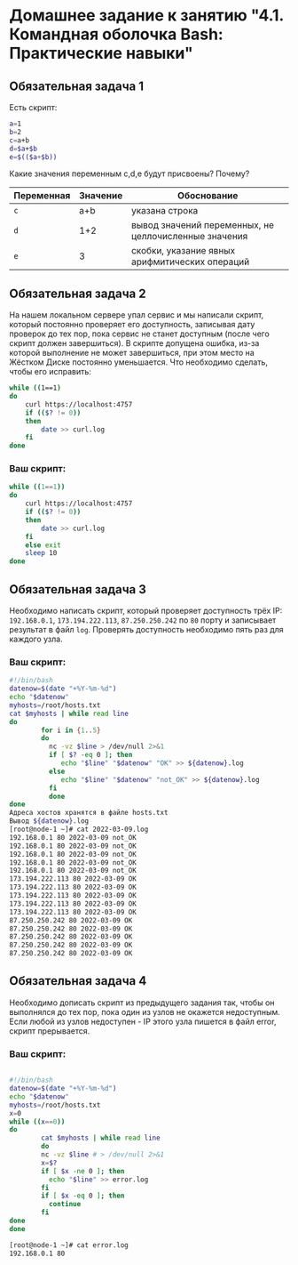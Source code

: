 # Домашнее задание к занятию "4.1. Командная оболочка Bash: Практические навыки"

## Обязательная задача 1

Есть скрипт:
```bash
a=1
b=2
c=a+b
d=$a+$b
e=$(($a+$b))
```

Какие значения переменным c,d,e будут присвоены? Почему?

| Переменная  | Значение | Обоснование |
| ------------- | ------------- | ------------- |
| `c`  | a+b  | указана строка |
| `d`  | 1+2  | вывод значений переменных, не целлочисленные значения|
| `e`  | 3  | скобки, указание явных арифмитических операций |


## Обязательная задача 2
На нашем локальном сервере упал сервис и мы написали скрипт, который постоянно проверяет его доступность, записывая дату проверок до тех пор, пока сервис не станет доступным (после чего скрипт должен завершиться). В скрипте допущена ошибка, из-за которой выполнение не может завершиться, при этом место на Жёстком Диске постоянно уменьшается. Что необходимо сделать, чтобы его исправить:
```bash
while ((1==1)
do
	curl https://localhost:4757
	if (($? != 0))
	then
		date >> curl.log
	fi
done
```

### Ваш скрипт:
```bash
while ((1==1))
do
	curl https://localhost:4757
	if (($? != 0))
	then
		date >> curl.log
	fi
    else exit
    sleep 10
done
```

## Обязательная задача 3
Необходимо написать скрипт, который проверяет доступность трёх IP: `192.168.0.1`, `173.194.222.113`, `87.250.250.242` по `80` порту и записывает результат в файл `log`. Проверять доступность необходимо пять раз для каждого узла.

### Ваш скрипт:
```bash
#!/bin/bash
datenow=$(date "+%Y-%m-%d")
echo "$datenow"
myhosts=/root/hosts.txt
cat $myhosts | while read line
do
        for i in {1..5}
        do
          nc -vz $line > /dev/null 2>&1
          if [ $? -eq 0 ]; then
             echo "$line" "$datenow" "OK" >> ${datenow}.log
          else
             echo "$line" "$datenow" "not_OK" >> ${datenow}.log
          fi
          done
done
Адреса хостов хранятся в файле hosts.txt
Вывод ${datenow}.log
[root@node-1 ~]# cat 2022-03-09.log
192.168.0.1 80 2022-03-09 not_OK
192.168.0.1 80 2022-03-09 not_OK
192.168.0.1 80 2022-03-09 not_OK
192.168.0.1 80 2022-03-09 not_OK
192.168.0.1 80 2022-03-09 not_OK
173.194.222.113 80 2022-03-09 OK
173.194.222.113 80 2022-03-09 OK
173.194.222.113 80 2022-03-09 OK
173.194.222.113 80 2022-03-09 OK
173.194.222.113 80 2022-03-09 OK
87.250.250.242 80 2022-03-09 OK
87.250.250.242 80 2022-03-09 OK
87.250.250.242 80 2022-03-09 OK
87.250.250.242 80 2022-03-09 OK
87.250.250.242 80 2022-03-09 OK
```

## Обязательная задача 4
Необходимо дописать скрипт из предыдущего задания так, чтобы он выполнялся до тех пор, пока один из узлов не окажется недоступным. Если любой из узлов недоступен - IP этого узла пишется в файл error, скрипт прерывается.

### Ваш скрипт:
```bash

#!/bin/bash
datenow=$(date "+%Y-%m-%d")
echo "$datenow"
myhosts=/root/hosts.txt
x=0
while ((x==0))
do
        cat $myhosts | while read line
        do
        nc -vz $line # > /dev/null 2>&1
        x=$?
        if [ $x -ne 0 ]; then
          echo "$line" >> error.log
        fi
        if [ $x -eq 0 ]; then
          continue
        fi
done
done

[root@node-1 ~]# cat error.log
192.168.0.1 80
```

